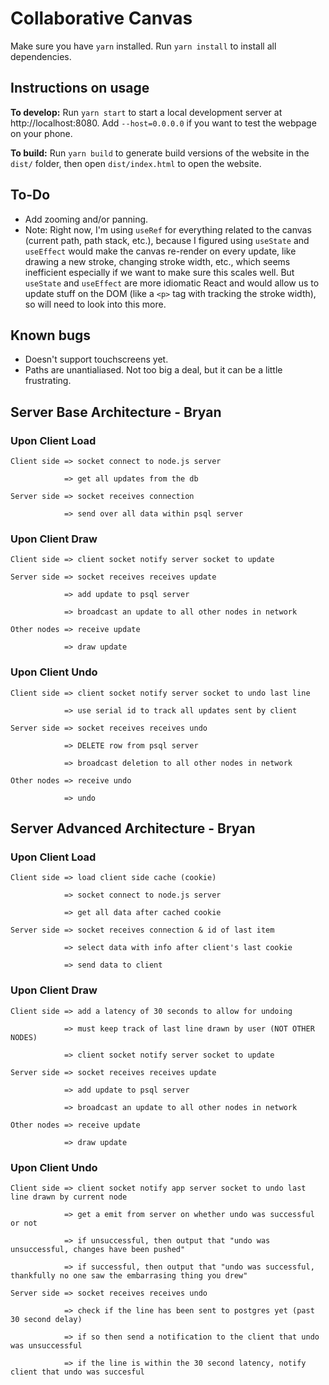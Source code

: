 # Collaborative Canvas

Make sure you have `yarn` installed.
Run `yarn install` to install all dependencies.

## Instructions on usage
**To develop:** Run `yarn start` to start a local development server at http://localhost:8080. Add `--host=0.0.0.0` if you want to test the webpage on your phone.

**To build:** Run `yarn build` to generate build versions of the website in the `dist/` folder, then open `dist/index.html` to open the website.

## To-Do

* Add zooming and/or panning.
* Note: Right now, I'm using `useRef` for everything related to the canvas (current path, path stack, etc.), because I figured using `useState` and `useEffect` would make the canvas re-render on every update, like drawing a new stroke, changing stroke width, etc., which seems inefficient especially if we want to make sure this scales well. But `useState` and `useEffect` are more idiomatic React and would allow us to update stuff on the DOM (like a `<p>` tag with tracking the stroke width), so will need to look into this more.

## Known bugs

* Doesn't support touchscreens yet.
* Paths are unantialiased. Not too big a deal, but it can be a little frustrating.

## Server Base Architecture - Bryan

### Upon Client Load
```
Client side => socket connect to node.js server

            => get all updates from the db
``` 
```
Server side => socket receives connection

            => send over all data within psql server
```            
### Upon Client Draw
```
Client side => client socket notify server socket to update
```
```            
Server side => socket receives receives update

            => add update to psql server
            
            => broadcast an update to all other nodes in network
```
```            
Other nodes => receive update

            => draw update
```

### Upon Client Undo
```
Client side => client socket notify server socket to undo last line

            => use serial id to track all updates sent by client
```
```            
Server side => socket receives receives undo

            => DELETE row from psql server
            
            => broadcast deletion to all other nodes in network
```
```           
Other nodes => receive undo

            => undo 
```
## Server Advanced Architecture - Bryan

### Upon Client Load
```
Client side => load client side cache (cookie)

            => socket connect to node.js server
            
            => get all data after cached cookie
```
```
Server side => socket receives connection & id of last item

            => select data with info after client's last cookie
            
            => send data to client
```            
### Upon Client Draw
```
Client side => add a latency of 30 seconds to allow for undoing

            => must keep track of last line drawn by user (NOT OTHER NODES)
            
            => client socket notify server socket to update
```
```            
Server side => socket receives receives update

            => add update to psql server
            
            => broadcast an update to all other nodes in network
```
```            
Other nodes => receive update

            => draw update
```

### Upon Client Undo
```
Client side => client socket notify app server socket to undo last line drawn by current node

            => get a emit from server on whether undo was successful or not
           
            => if unsuccessful, then output that "undo was unsuccessful, changes have been pushed"
            
            => if successful, then output that "undo was successful, thankfully no one saw the embarrasing thing you drew"
```
            
```
Server side => socket receives receives undo

            => check if the line has been sent to postgres yet (past 30 second delay)
            
            => if so then send a notification to the client that undo was unsuccessful
            
            => if the line is within the 30 second latency, notify client that undo was succesful
 ```
     
            


